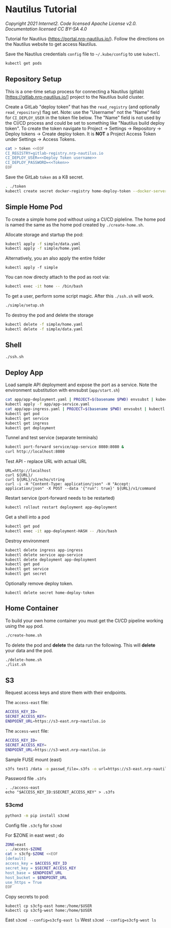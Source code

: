 # Nautilus Tutorial
*Copyright 2021 Internet2. Code licensed Apache License v2.0. Documentation licensed CC BY-SA 4.0*

Tutorial for Nautilus (https://portal.nrp-nautilus.io/).  Follow the directions on the Nautilus website to get access Nautilus.

Save the Nautilus credentials `config` file to `~/.kube/config` to use `kubectl`.
```bash
kubectl get pods
```

## Repository Setup

This is a one-time setup process for connecting a Nautilus (gitlab)[https://gitlab.nrp-nautilus.io/] project to the Nautilus build cluster.

Create a GitLab "deploy token" that has the `read_registry` (and optionally `read_repository`) flag set.  Note: use the "Username" not the "Name" field for `CI_DEPLOY_USER` in the token file below.  The "Name" field is not used by the CI/CD process and could be set to something like "Nautilus build deploy token".  To create the token navigate to Project -> Settings -> Repository -> Deploy tokens -> Create deploy token.  It is **NOT** a Project Access Token under Settings -> Access Tokens.

```bash
cat > token <<EOF
CI_REGISTRY=gitlab-registry.nrp-nautilus.io
CI_DEPLOY_USER=<<Deploy Token username>>
CI_DEPLOY_PASSWORD=<<Token>>
EOF
```

Save the GitLab `token` as a K8 secret.
```bash
. ./token
kubectl create secret docker-registry home-deploy-token --docker-server="$CI_REGISTRY" --docker-username="$CI_DEPLOY_USER" --docker-password="$CI_DEPLOY_PASSWORD"
```

## Simple Home Pod

To create a simple home pod without using a CI/CD pipleline. The home pod  is named the same as the home pod created by `./create-home.sh`.

Allocate storage and startup the pod:
```bash
kubectl apply -f simple/data.yaml
kubectl apply -f simple/home.yaml
```

Alternatively, you an also apply the entire folder
```
kubectl apply -f simple
```

You can now directy attach to the pod as root via:
```bash
kubectl exec -it home -- /bin/bash
```

To get a user, perform some script magic.  After this `./ssh.sh` will work. 
```bash
./simple/setup.sh
```

To destroy the pod and delete the storage
```bash
kubectl delete -f simple/home.yaml
kubectl delete -f simple/data.yaml
```

## Shell

```bash
./ssh.sh
```

## Deploy App

Load sample API deployment and expose the port as a service. Note the environment substitution with envsubst (`app/start.sh`)
```bash
cat app/app-deployment.yaml | PROJECT=$(basename $PWD) envsubst | kubectl apply -f -
kubectl apply -f app/app-service.yaml
cat app/app-ingress.yaml | PROJECT=$(basename $PWD) envsubst | kubectl apply -f -
kubectl get pod
kubectl get service
kubectl get ingress
kubectl get deployment
```

Tunnel and test service (separate terminals)
```bash
kubectl port-forward service/app-service 8080:8080 &
curl http://localhost:8080
```

Test API - replace URL with actual URL
```
URL=http://localhost
curl ${URL}/
curl ${URL}/v1/echo/string
curl -i -H "Content-Type: application/json" -H "Accept: application/json" -X POST --data '{"run": true}' ${URL}/v1/command
```

Restart service (port-forward needs to be restarted)
```bash
kubectl rollout restart deployment app-deployment
```

Get a shell into a pod
```bash
kubectl get pod
kubectl exec -it app-deployment-HASH -- /bin/bash
```

Destroy environment
```bash
kubectl delete ingress app-ingress
kubectl delete service app-service
kubectl delete deployment app-deployment
kubectl get pod
kubectl get service
kubectl get secret
```

Optionally remove deploy token.
```
kubectl delete secret home-deploy-token
```

## Home Container

To build your own home container you must get the CI/CD pipeline working using the `app` pod.
```bash
./create-home.sh
```

To delete the pod and **delete** the data run the following.  This will **delete** your data and the pod.
```bash
./delete-home.sh
./list.sh
```

## S3

Request access keys and store them with their endpoints.

The `access-east` file:
```bash
ACCESS_KEY_ID=
SECRET_ACCESS_KEY=
ENDPOINT_URL=https://s3-east.nrp-nautilus.io
```

The `access-west` file:
```bash
ACCESS_KEY_ID=
SECRET_ACCESS_KEY=
ENDPOINT_URL=https://s3-west.nrp-nautilus.io
```

Sample FUSE mount (east)
```bash
s3fs test1 /data -o passwd_file=.s3fs -o url=https://s3-east.nrp-nautilus.io -o use_path_request_style
```

Password file `.s3fs`
```
. ./access-east
echo "$ACCESS_KEY_ID:$SECRET_ACCESS_KEY" > .s3fs
```

### S3cmd

```cmd
python3 -m pip install s3cmd
```

Config file `.s3cfg` for `s3cmd`

For $ZONE in east west ; do
```bash
ZONE=east
. ./access-$ZONE
cat > s3cfg-$ZONE <<EOF
[default]
access_key = $ACCESS_KEY_ID
secret_key = $SECRET_ACCESS_KEY
host_base = $ENDPOINT_URL
host_bucket = $ENDPOINT_URL
use_https = True
EOF
```

Copy secrets to pod:
```
kubectl cp s3cfg-east home:/home/$USER
kubectl cp s3cfg-west home:/home/$USER
```

East `s3cmd --config=s3cfg-east ls`
West `s3cmd --config=s3cfg-west ls`
